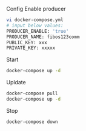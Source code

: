 Config Enable producer

```bash
vi docker-compose.yml
# input below values:
PRODUCER_ENABLE: 'true'
PRODUCER_NAME: fibos123comm
PUBLIC_KEY: xxx
PRIVATE_KEY: xxxxx
```

Start

```bash
docker-compose up -d
```

Upldate

```bash
docker-compose pull
docker-compose up -d
```

Stop

```bash
docker-compose down
```
